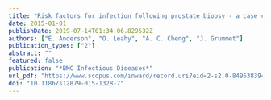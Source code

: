 ```yaml
---
title: "Risk factors for infection following prostate biopsy - a case control study"
date: 2015-01-01
publishDate: 2019-07-14T01:34:06.829532Z
authors: ["E. Anderson", "O. Leahy", "A. C. Cheng", "J. Grummet"]
publication_types: ["2"]
abstract: ""
featured: false
publication: "*BMC Infectious Diseases*"
url_pdf: "https://www.scopus.com/inward/record.uri?eid=2-s2.0-84953839445&doi=10.1186%2fs12879-015-1328-7&partnerID=40&md5=506eaeb9f92c261431a3ab029d36bab9 http://download.springer.com/static/pdf/693/art%253A10.1186%252Fs12879-015-1328-7.pdf?originUrl=http%3A%2F%2Fbmcinfectdis.biomedcentral.com%2Farticle%2F10.1186%2Fs12879-015-1328-7&token2=exp=1481253587~acl=%2Fstatic%2Fpdf%2F693%2Fart%25253A10.1186%25252Fs12879-015-1328-7.pdf*~hmac=46b77d7dab35bf2e4d64644e348db10188adb86784688434c612421258253614"
doi: "10.1186/s12879-015-1328-7"
---
```


